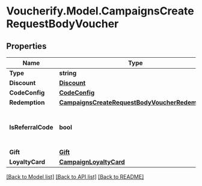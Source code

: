 # Voucherify.Model.CampaignsCreateRequestBodyVoucher

## Properties

Name | Type | Description | Notes
------------ | ------------- | ------------- | -------------
**Type** | **string** |  | [optional] 
**Discount** | [**Discount**](Discount.md) |  | [optional] 
**CodeConfig** | [**CodeConfig**](CodeConfig.md) |  | [optional] 
**Redemption** | [**CampaignsCreateRequestBodyVoucherRedemption**](CampaignsCreateRequestBodyVoucherRedemption.md) |  | [optional] 
**IsReferralCode** | **bool** | Flag indicating whether this voucher is a referral code; &#x60;true&#x60; for campaign type &#x60;REFERRAL_PROGRAM&#x60;. | [optional] 
**Gift** | [**Gift**](Gift.md) |  | [optional] 
**LoyaltyCard** | [**CampaignLoyaltyCard**](CampaignLoyaltyCard.md) |  | [optional] 

[[Back to Model list]](../../README.md#documentation-for-models) [[Back to API list]](../../README.md#documentation-for-api-endpoints) [[Back to README]](../../README.md)

